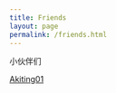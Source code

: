 ```yaml
---
title: Friends
layout: page
permalink: /friends.html
---
```

<div class="page-title">小伙伴们</div>

[Akiting01](https://akiting01.github.io/)

